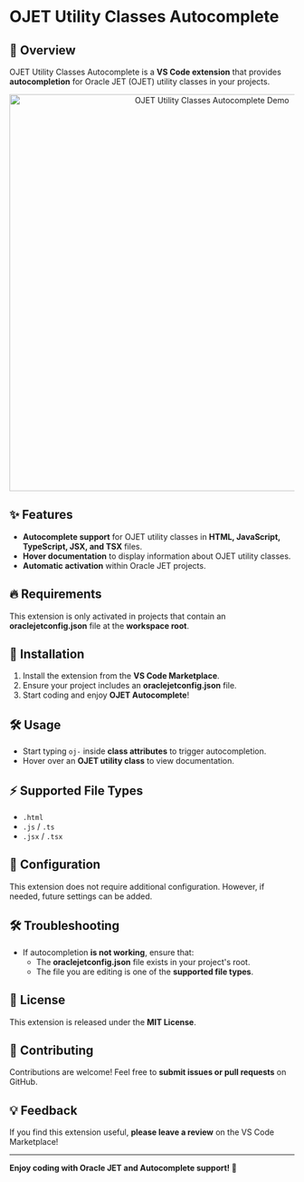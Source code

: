 # OJET Utility Classes Autocomplete

## 🚀 Overview
OJET Utility Classes Autocomplete is a **VS Code extension** that provides **autocompletion** for Oracle JET (OJET) utility classes in your projects.

<!-- Reference an image of the extension -->
<p align="center">
  <img src="demo.gif" alt="OJET Utility Classes Autocomplete Demo" width="700">
</p>

## ✨ Features
- **Autocomplete support** for OJET utility classes in **HTML, JavaScript, TypeScript, JSX, and TSX** files.
- **Hover documentation** to display information about OJET utility classes.
- **Automatic activation** within Oracle JET projects.

## 🔥 Requirements
This extension is only activated in projects that contain an **oraclejetconfig.json** file at the **workspace root**.

## 📌 Installation
1. Install the extension from the **VS Code Marketplace**.
2. Ensure your project includes an **oraclejetconfig.json** file.
3. Start coding and enjoy **OJET Autocomplete**!

## 🛠️ Usage
- Start typing `oj-` inside **class attributes** to trigger autocompletion.
- Hover over an **OJET utility class** to view documentation.

## ⚡ Supported File Types
- `.html`
- `.js` / `.ts`
- `.jsx` / `.tsx`

## 🔧 Configuration
This extension does not require additional configuration. However, if needed, future settings can be added.

## 🛠️ Troubleshooting
- If autocompletion **is not working**, ensure that:
  - The **oraclejetconfig.json** file exists in your project's root.
  - The file you are editing is one of the **supported file types**.

## 📄 License
This extension is released under the **MIT License**.

## 🤝 Contributing
Contributions are welcome! Feel free to **submit issues or pull requests** on GitHub.

## 💡 Feedback
If you find this extension useful, **please leave a review** on the VS Code Marketplace!

---

**Enjoy coding with Oracle JET and Autocomplete support! 🚀**


